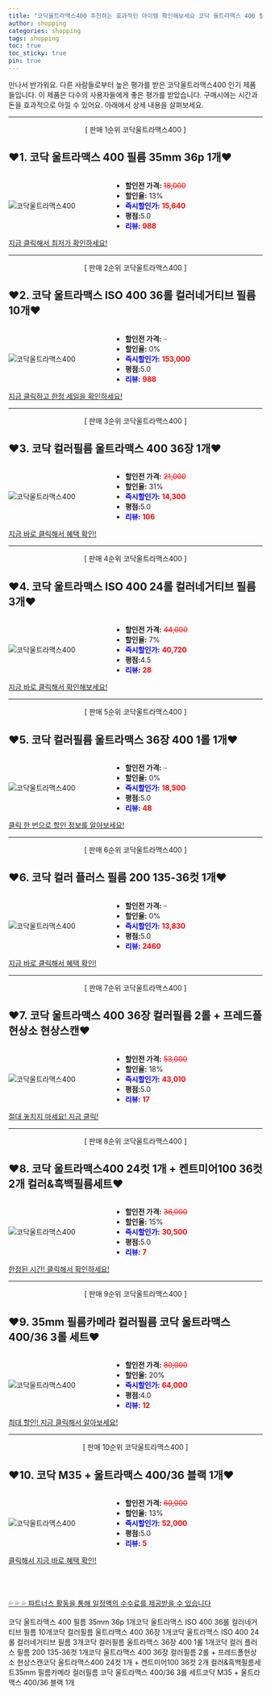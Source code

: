 ```yaml
---
title: "코닥울트라맥스400 추천하는 효과적인 아이템 확인해보세요 코닥 울트라맥스 400 필름 35mm"
author: shopping
categories: shopping
tags: shopping
toc: true
toc_sticky: true
pin: true
---
```

만나서 반가워요. 다른 사람들로부터 높은 평가를 받은 코닥울트라맥스400 인기 제품들입니다. 이 제품은 다수의 사용자들에게 좋은 평가를 받았습니다. 구매시에는 시간과 돈을 효과적으로 아낄 수 있어요. 아래에서 상세 내용을 살펴보세요.

---
<p class="toplist" style="margin: 0 auto; display: block; width: fit-content;">[ 판매 1순위 코닥울트라맥스400 ]</p>

<h2><strong>❤️1. 코닥 울트라맥스 400 필름 35mm 36p 1개❤️</strong></h2>

<div style="display: flex; align-items: center;">
    <div style="flex: 0.4;">
        <img src="https://thumbnail7.coupangcdn.com/thumbnails/remote/230x230ex/image/retail/images/2024/04/17/12/4/29cc75e5-6ac2-4231-af18-a67a6f836bc2.jpg" alt="코닥울트라맥스400" style="max-width: 100%;">
    </div>
    <div style="flex: 0.6; margin-left: 10px;">
        <ul>
            <li><strong>할인전 가격:</strong> <del style="color: red;">18,000</del></li>
            <li><strong>할인율:</strong> 13%</li>
            <li><span style='color:blue'><strong>즉시할인가:</strong></span> <span style='color:red'><strong>15,640</strong></span></li>
            <li><strong>평점:</strong>5.0</li>
            <li><span style='color:blue'><strong>리뷰:</strong></span> <span style='color:red'><strong>988</strong></span></li>
        </ul>
    </div>
</div>
<div class="center">
    <a href="https://selin100587001.github.io?lptag=AF9450613&subid=githubio&pageKey=7321966656&traceid=V0-153&itemId=18781381771&vendorItemId=89532504175" class="myButton">
        지금 클릭해서 최저가 확인하세요!
    </a>
</div>


---
<p class="toplist" style="margin: 0 auto; display: block; width: fit-content;">[ 판매 2순위 코닥울트라맥스400 ]</p>

<h2><strong>❤️2. 코닥 울트라맥스 ISO 400 36롤 컬러네거티브 필름 10개❤️</strong></h2>

<div style="display: flex; align-items: center;">
    <div style="flex: 0.4;">
        <img src="https://thumbnail10.coupangcdn.com/thumbnails/remote/230x230ex/image/vendor_inventory/27bb/cf1b8a39768821b23d5f51e0de8a03ea1b01cdaef050a19b45b7d207b80b.png" alt="코닥울트라맥스400" style="max-width: 100%;">
    </div>
    <div style="flex: 0.6; margin-left: 10px;">
        <ul>
            <li><strong>할인전 가격:</strong> <del style="color: red;">-</del></li>
            <li><strong>할인율:</strong> 0%</li>
            <li><span style='color:blue'><strong>즉시할인가:</strong></span> <span style='color:red'><strong>153,000</strong></span></li>
            <li><strong>평점:</strong>5.0</li>
            <li><span style='color:blue'><strong>리뷰:</strong></span> <span style='color:red'><strong>988</strong></span></li>
        </ul>
    </div>
</div>
<div class="center">
    <a href="https://selin100587001.github.io?lptag=AF9450613&subid=githubio&pageKey=7321966656&traceid=V0-153&itemId=20705440219&vendorItemId=87776604405" class="myButton">
        지금 클릭하고 한정 세일을 확인하세요!
    </a>
</div>


---
<p class="toplist" style="margin: 0 auto; display: block; width: fit-content;">[ 판매 3순위 코닥울트라맥스400 ]</p>

<h2><strong>❤️3. 코닥 컬러필름 울트라맥스 400 36장 1개❤️</strong></h2>

<div style="display: flex; align-items: center;">
    <div style="flex: 0.4;">
        <img src="https://thumbnail7.coupangcdn.com/thumbnails/remote/230x230ex/image/vendor_inventory/2f19/9b85b72154590ac49e79cc7d7e866c941fdb9df86af7c6f602b72ed937fb.jpg" alt="코닥울트라맥스400" style="max-width: 100%;">
    </div>
    <div style="flex: 0.6; margin-left: 10px;">
        <ul>
            <li><strong>할인전 가격:</strong> <del style="color: red;">21,000</del></li>
            <li><strong>할인율:</strong> 31%</li>
            <li><span style='color:blue'><strong>즉시할인가:</strong></span> <span style='color:red'><strong>14,300</strong></span></li>
            <li><strong>평점:</strong>5.0</li>
            <li><span style='color:blue'><strong>리뷰:</strong></span> <span style='color:red'><strong>106</strong></span></li>
        </ul>
    </div>
</div>
<div class="center">
    <a href="https://selin100587001.github.io?lptag=AF9450613&subid=githubio&pageKey=7546646007&traceid=V0-153&itemId=19850750289&vendorItemId=86951951409" class="myButton">
        지금 바로 클릭해서 혜택 확인!
    </a>
</div>


---
<p class="toplist" style="margin: 0 auto; display: block; width: fit-content;">[ 판매 4순위 코닥울트라맥스400 ]</p>

<h2><strong>❤️4. 코닥 울트라맥스 ISO 400 24롤 컬러네거티브 필름 3개❤️</strong></h2>

<div style="display: flex; align-items: center;">
    <div style="flex: 0.4;">
        <img src="https://thumbnail10.coupangcdn.com/thumbnails/remote/230x230ex/image/vendor_inventory/b603/a2d58f6bcefc8f2bda8a2463aeedfd9c846118f654c538e81ec10efff59b.jpg" alt="코닥울트라맥스400" style="max-width: 100%;">
    </div>
    <div style="flex: 0.6; margin-left: 10px;">
        <ul>
            <li><strong>할인전 가격:</strong> <del style="color: red;">44,000</del></li>
            <li><strong>할인율:</strong> 7%</li>
            <li><span style='color:blue'><strong>즉시할인가:</strong></span> <span style='color:red'><strong>40,720</strong></span></li>
            <li><strong>평점:</strong>4.5</li>
            <li><span style='color:blue'><strong>리뷰:</strong></span> <span style='color:red'><strong>28</strong></span></li>
        </ul>
    </div>
</div>
<div class="center">
    <a href="https://selin100587001.github.io?lptag=AF9450613&subid=githubio&pageKey=5304755376&traceid=V0-153&itemId=7668156206&vendorItemId=87535716265" class="myButton">
        지금 바로 클릭해서 확인해보세요!
    </a>
</div>


---
<p class="toplist" style="margin: 0 auto; display: block; width: fit-content;">[ 판매 5순위 코닥울트라맥스400 ]</p>

<h2><strong>❤️5. 코닥 컬러필름 울트라맥스 36장 400 1롤 1개❤️</strong></h2>

<div style="display: flex; align-items: center;">
    <div style="flex: 0.4;">
        <img src="https://thumbnail9.coupangcdn.com/thumbnails/remote/230x230ex/image/vendor_inventory/07f9/e438941fd11ceefa5fa293f3280b11b3c0b613923858ce3bd34b62f5655e.png" alt="코닥울트라맥스400" style="max-width: 100%;">
    </div>
    <div style="flex: 0.6; margin-left: 10px;">
        <ul>
            <li><strong>할인전 가격:</strong> <del style="color: red;">-</del></li>
            <li><strong>할인율:</strong> 0%</li>
            <li><span style='color:blue'><strong>즉시할인가:</strong></span> <span style='color:red'><strong>18,500</strong></span></li>
            <li><strong>평점:</strong>5.0</li>
            <li><span style='color:blue'><strong>리뷰:</strong></span> <span style='color:red'><strong>48</strong></span></li>
        </ul>
    </div>
</div>
<div class="center">
    <a href="https://selin100587001.github.io?lptag=AF9450613&subid=githubio&pageKey=7564260409&traceid=V0-153&itemId=19935383114&vendorItemId=87139229250" class="myButton">
        클릭 한 번으로 할인 정보를 알아보세요!
    </a>
</div>


---
<p class="toplist" style="margin: 0 auto; display: block; width: fit-content;">[ 판매 6순위 코닥울트라맥스400 ]</p>

<h2><strong>❤️6. 코닥 컬러 플러스 필름 200 135-36컷 1개❤️</strong></h2>

<div style="display: flex; align-items: center;">
    <div style="flex: 0.4;">
        <img src="https://thumbnail10.coupangcdn.com/thumbnails/remote/230x230ex/image/retail/images/1243090076719836-34ebd0df-b6b5-4502-8036-5a0210525097.JPG" alt="코닥울트라맥스400" style="max-width: 100%;">
    </div>
    <div style="flex: 0.6; margin-left: 10px;">
        <ul>
            <li><strong>할인전 가격:</strong> <del style="color: red;">-</del></li>
            <li><strong>할인율:</strong> 0%</li>
            <li><span style='color:blue'><strong>즉시할인가:</strong></span> <span style='color:red'><strong>13,830</strong></span></li>
            <li><strong>평점:</strong>5.0</li>
            <li><span style='color:blue'><strong>리뷰:</strong></span> <span style='color:red'><strong>2460</strong></span></li>
        </ul>
    </div>
</div>
<div class="center">
    <a href="https://selin100587001.github.io?lptag=AF9450613&subid=githubio&pageKey=5229523&traceid=V0-153&itemId=23694068&vendorItemId=82512542691" class="myButton">
        지금 바로 클릭해서 혜택 확인!
    </a>
</div>


---
<p class="toplist" style="margin: 0 auto; display: block; width: fit-content;">[ 판매 7순위 코닥울트라맥스400 ]</p>

<h2><strong>❤️7. 코닥 울트라맥스 400 36장 컬러필름 2롤 + 프레드폴현상소 현상스캔❤️</strong></h2>

<div style="display: flex; align-items: center;">
    <div style="flex: 0.4;">
        <img src="https://thumbnail7.coupangcdn.com/thumbnails/remote/230x230ex/image/vendor_inventory/7b60/26c8e89dec0daeab24dc015327094a3134c26afe4c864a35a1862f27aa83.png" alt="코닥울트라맥스400" style="max-width: 100%;">
    </div>
    <div style="flex: 0.6; margin-left: 10px;">
        <ul>
            <li><strong>할인전 가격:</strong> <del style="color: red;">53,000</del></li>
            <li><strong>할인율:</strong> 18%</li>
            <li><span style='color:blue'><strong>즉시할인가:</strong></span> <span style='color:red'><strong>43,010</strong></span></li>
            <li><strong>평점:</strong>5.0</li>
            <li><span style='color:blue'><strong>리뷰:</strong></span> <span style='color:red'><strong>17</strong></span></li>
        </ul>
    </div>
</div>
<div class="center">
    <a href="https://selin100587001.github.io?lptag=AF9450613&subid=githubio&pageKey=7510331502&traceid=V0-153&itemId=18871217313&vendorItemId=85999976004" class="myButton">
        절대 놓치지 마세요! 지금 클릭!
    </a>
</div>


---
<p class="toplist" style="margin: 0 auto; display: block; width: fit-content;">[ 판매 8순위 코닥울트라맥스400 ]</p>

<h2><strong>❤️8. 코닥 울트라맥스400 24컷 1개 + 켄트미어100 36컷 2개 컬러&흑백필름세트❤️</strong></h2>

<div style="display: flex; align-items: center;">
    <div style="flex: 0.4;">
        <img src="https://thumbnail9.coupangcdn.com/thumbnails/remote/230x230ex/image/vendor_inventory/6876/9232596c09c25b58710c805895e628cfc169bf695e18b6bf7545de68f1e9.png" alt="코닥울트라맥스400" style="max-width: 100%;">
    </div>
    <div style="flex: 0.6; margin-left: 10px;">
        <ul>
            <li><strong>할인전 가격:</strong> <del style="color: red;">36,000</del></li>
            <li><strong>할인율:</strong> 15%</li>
            <li><span style='color:blue'><strong>즉시할인가:</strong></span> <span style='color:red'><strong>30,500</strong></span></li>
            <li><strong>평점:</strong>5.0</li>
            <li><span style='color:blue'><strong>리뷰:</strong></span> <span style='color:red'><strong>7</strong></span></li>
        </ul>
    </div>
</div>
<div class="center">
    <a href="https://selin100587001.github.io?lptag=AF9450613&subid=githubio&pageKey=7357838236&traceid=V0-153&itemId=18949679424&vendorItemId=87182226116" class="myButton">
        한정된 시간! 클릭해서 확인하세요!
    </a>
</div>


---
<p class="toplist" style="margin: 0 auto; display: block; width: fit-content;">[ 판매 9순위 코닥울트라맥스400 ]</p>

<h2><strong>❤️9. 35mm 필름카메라 컬러필름 코닥 울트라맥스 400/36 3롤 세트❤️</strong></h2>

<div style="display: flex; align-items: center;">
    <div style="flex: 0.4;">
        <img src="https://thumbnail10.coupangcdn.com/thumbnails/remote/230x230ex/image/vendor_inventory/d0b9/15f1580607b2b93eb7d4f585d5fde916087ce070341123442e844d003278.jpg" alt="코닥울트라맥스400" style="max-width: 100%;">
    </div>
    <div style="flex: 0.6; margin-left: 10px;">
        <ul>
            <li><strong>할인전 가격:</strong> <del style="color: red;">80,000</del></li>
            <li><strong>할인율:</strong> 20%</li>
            <li><span style='color:blue'><strong>즉시할인가:</strong></span> <span style='color:red'><strong>64,000</strong></span></li>
            <li><strong>평점:</strong>4.0</li>
            <li><span style='color:blue'><strong>리뷰:</strong></span> <span style='color:red'><strong>12</strong></span></li>
        </ul>
    </div>
</div>
<div class="center">
    <a href="https://selin100587001.github.io?lptag=AF9450613&subid=githubio&pageKey=7361031924&traceid=V0-153&itemId=18964974392&vendorItemId=86090774855" class="myButton">
        최대 할인! 지금 클릭해서 알아보세요!
    </a>
</div>


---
<p class="toplist" style="margin: 0 auto; display: block; width: fit-content;">[ 판매 10순위 코닥울트라맥스400 ]</p>

<h2><strong>❤️10. 코닥 M35 + 울트라맥스 400/36 블랙 1개❤️</strong></h2>

<div style="display: flex; align-items: center;">
    <div style="flex: 0.4;">
        <img src="https://thumbnail8.coupangcdn.com/thumbnails/remote/230x230ex/image/vendor_inventory/e349/9b72a741514a65fb8d09bd9256414436dca59dcfb8bec447af7152e2bb64.jpg" alt="코닥울트라맥스400" style="max-width: 100%;">
    </div>
    <div style="flex: 0.6; margin-left: 10px;">
        <ul>
            <li><strong>할인전 가격:</strong> <del style="color: red;">60,000</del></li>
            <li><strong>할인율:</strong> 13%</li>
            <li><span style='color:blue'><strong>즉시할인가:</strong></span> <span style='color:red'><strong>52,000</strong></span></li>
            <li><strong>평점:</strong>5.0</li>
            <li><span style='color:blue'><strong>리뷰:</strong></span> <span style='color:red'><strong>5</strong></span></li>
        </ul>
    </div>
</div>
<div class="center">
    <a href="https://selin100587001.github.io?lptag=AF9450613&subid=githubio&pageKey=7477680382&traceid=V0-153&itemId=19525638645&vendorItemId=86634199011" class="myButton">
        클릭해서 지금 바로 혜택 확인!
    </a>
</div>

<br><br><br>[💦 💦 💦 파트너스 활동을 통해 일정액의 수수료를 제공받을 수 있습니다](https://link.coupang.com/a/bcpT2c)<br><br>코닥 울트라맥스 400 필름 35mm 36p 1개코닥 울트라맥스 ISO 400 36롤 컬러네거티브 필름 10개코닥 컬러필름 울트라맥스 400 36장 1개코닥 울트라맥스 ISO 400 24롤 컬러네거티브 필름 3개코닥 컬러필름 울트라맥스 36장 400 1롤 1개코닥 컬러 플러스 필름 200 135-36컷 1개코닥 울트라맥스 400 36장 컬러필름 2롤 + 프레드폴현상소 현상스캔코닥 울트라맥스400 24컷 1개 + 켄트미어100 36컷 2개 컬러&흑백필름세트35mm 필름카메라 컬러필름 코닥 울트라맥스 400/36 3롤 세트코닥 M35 + 울트라맥스 400/36 블랙 1개